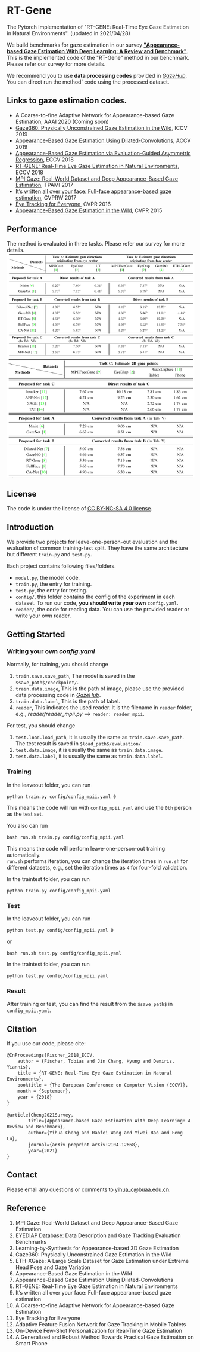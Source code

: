 # RT-Gene

The Pytorch Implementation of "RT-GENE: Real-Time Eye Gaze Estimation in Natural Environments". (updated in 2021/04/28)

We build benchmarks for gaze estimation in our survey [**"Appearance-based Gaze Estimation With Deep Learning: A Review and Benchmark"**](https://arxiv.org/abs/2104.12668).
This is the implemented code of the "RT-Gene" method in our benchmark. Please refer our survey for more details.

We recommend you to use **data processing codes** provided in <a href="http://phi-ai.org/GazeHub/" target="_blank">*GazeHub*</a>.
You can direct run the method' code using the processed dataset.

## Links to gaze estimation codes.

- A Coarse-to-fine Adaptive Network for Appearance-based Gaze Estimation, AAAI 2020 (Coming soon)
- [Gaze360: Physically Unconstrained Gaze Estimation in the Wild](https://github.com/yihuacheng/Gaze360), ICCV 2019
- [Appearance-Based Gaze Estimation Using Dilated-Convolutions](https://github.com/yihuacheng/Dilated-Net), ACCV 2019
- [Appearance-Based Gaze Estimation via Evaluation-Guided Asymmetric Regression](https://github.com/yihuacheng/ARE-GazeEstimation), ECCV 2018
- [RT-GENE: Real-Time Eye Gaze Estimation in Natural Environments](https://github.com/yihuacheng/RT-Gene), ECCV 2018
- [MPIIGaze: Real-World Dataset and Deep Appearance-Based Gaze Estimation](https://github.com/yihuacheng/Gaze-Net), TPAMI 2017
- [It’s written all over your face: Full-face appearance-based gaze estimation](https://github.com/yihuacheng/Full-face), CVPRW 2017
- [Eye Tracking for Everyone](https://github.com/yihuacheng/Itracker), CVPR 2016
- [Appearance-Based Gaze Estimation in the Wild](https://github.com/yihuacheng/Mnist), CVPR 2015

## Performance
The method is evaluated in three tasks. Please refer our survey for more details.
![benchmarks](benchmarkA.png)
![benchmarks](benchmarkB.png)

## License
The code is under the license of [CC BY-NC-SA 4.0 license](https://creativecommons.org/licenses/by-nc-sa/4.0/).


## Introduction
We provide two projects for leave-one-person-out evaluation and the evaluation of common training-test split.
They have the same architecture but different `train.py` and `test.py`.

Each project contains following files/folders.
- `model.py`, the model code.
- `train.py`, the entry for training.
- `test.py`, the entry for testing.
- `config/`, this folder contains the config of the experiment in each dataset. To run our code, **you should write your own** `config.yaml`. 
- `reader/`, the code for reading data. You can use the provided reader or write your own reader.

## Getting Started
### Writing your own *config.yaml*

Normally, for training, you should change 
1. `train.save.save_path`, The model is saved in the `$save_path$/checkpoint/`.
2. `train.data.image`, This is the path of image,  please use the provided data processing code in <a href="http://phi-ai.org/GazeHub/" target="_blank">*GazeHub*</a>.
3. `train.data.label`, This is the path of label.
4. `reader`, This indicates the used reader. It is the filename in `reader` folder, e.g., *reader/reader_mpii.py* ==> `reader: reader_mpii`.

For test, you should change 
1. `test.load.load_path`, it is usually the same as `train.save.save_path`. The test result is saved in `$load_path$/evaluation/`.
2. `test.data.image`, it is usually the same as `train.data.image`.
3. `test.data.label`, it is usually the same as `train.data.label`.
 
### Training

In the leaveout folder, you can run
```
python train.py config/config_mpii.yaml 0
```
This means the code will run with `config_mpii.yaml` and use the `0th` person as the test set.

You also can run
```
bash run.sh train.py config/config_mpii.yaml
```
This means the code will perform leave-one-person-out training automatically.   
`run.sh` performs iteration, you can change the iteration times in `run.sh` for different datasets, e.g., set the iteration times as `4` for four-fold validation.

In the traintest folder, you can run
```
python train.py config/config_mpii.yaml
```

### Test
In the leaveout folder, you can run
```
python test.py config/config_mpii.yaml 0
```
or
```
bash run.sh test.py config/config_mpii.yaml
```

In the traintest folder, you can run
```
python test.py config/config_mpii.yaml
```

### Result
After training or test, you can find the result from the `$save_path$` in `config_mpii.yaml`. 


## Citation
If you use our code, please cite:
```
@InProceedings{Fischer_2018_ECCV,
	author = {Fischer, Tobias and Jin Chang, Hyung and Demiris, Yiannis},
	title = {RT-GENE: Real-Time Eye Gaze Estimation in Natural Environments},
	booktitle = {The European Conference on Computer Vision (ECCV)},
	month = {September},
	year = {2018}
}

@article{Cheng2021Survey,
        title={Appearance-based Gaze Estimation With Deep Learning: A Review and Benchmark},
        author={Yihua Cheng and Haofei Wang and Yiwei Bao and Feng Lu},
        journal={arXiv preprint arXiv:2104.12668},
        year={2021}
}
```
## Contact 
Please email any questions or comments to yihua_c@buaa.edu.cn.

## Reference

1. MPIIGaze: Real-World Dataset and Deep Appearance-Based Gaze Estimation
2. EYEDIAP Database: Data Description and Gaze Tracking  Evaluation Benchmarks
3. Learning-by-Synthesis for Appearance-based 3D Gaze Estimation
3. Gaze360: Physically Unconstrained Gaze Estimation in the Wild
5. ETH-XGaze: A Large Scale Dataset for Gaze Estimation under Extreme Head Pose and Gaze Variation
6. Appearance-Based Gaze Estimation in the Wild  
7. Appearance-Based Gaze Estimation Using Dilated-Convolutions
8. RT-GENE: Real-Time Eye Gaze Estimation in Natural Environments
9. It’s written all over your face: Full-face appearance-based gaze estimation
10. A Coarse-to-fine Adaptive Network for Appearance-based Gaze Estimation
11. Eye Tracking for Everyone
12. Adaptive Feature Fusion Network for Gaze Tracking in Mobile Tablets
13. On-Device Few-Shot Personalization for Real-Time Gaze Estimation
14. A Generalized and Robust Method Towards Practical Gaze Estimation on Smart Phone

